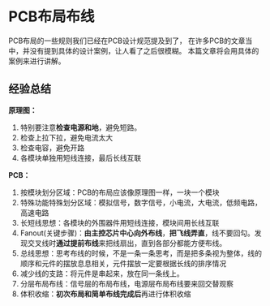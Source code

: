 # PCB布局布线
PCB布局的一些规则我们已经在PCB设计规范提及到了，
在许多PCB的文章当中，并没有提到具体的设计案例，让人看了之后很模糊。
本篇文章将会用具体的案例来进行讲解。

## 经验总结
**原理图：**
1. 特别要注意**检查电源和地**，避免短路。
2. 检查上拉下拉，避免电流太大
3. 检查电容，避免开路
4. 各模块单独用短线连接，最后长线互联

**PCB：**
1. 按模块划分区域：PCB的布局应该像原理图一样，一块一个模块
2. 特殊功能特殊划分区域：模拟信号，数字信号，小电流，大电流，低频电路，高速电路
3. 长短线思想：各模块的外围器件用短线连接，模块间用长线互联
4. Fanout(关键步骤)：**由主控芯片中心向外布线**，**把飞线弄直**，线不要回勾。发现交叉线时**通过提前布线**来把线扇出，直到各部分都能方便布线。
5. 总线思想：思考布线的时候，不是一条一条思考，而是把多条视为整体，线的顺序和元件的摆放息息相关，元件摆放一定要根据长线的排序情况
6. 减少线的支路：将元件是串起来，放在同一条线上。
7. 分层布局布线：信号层的布局布线，电源层布局布线要来回交替观察
8. 体积收缩：**初次布局和简单布线完成后**再进行体积收缩